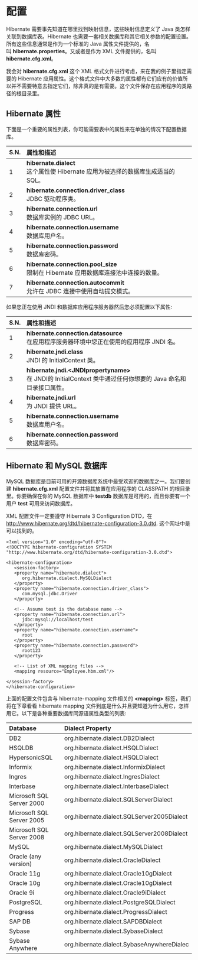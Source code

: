 # 配置

Hibernate 需要事先知道在哪里找到映射信息，这些映射信息定义了 Java 类怎样关联到数据库表。Hibernate 也需要一套相关数据库和其它相关参数的配置设置。所有这些信息通常是作为一个标准的 Java 属性文件提供的，名叫 **hibernate.properties**。又或者是作为 XML 文件提供的，名叫 **hibernate.cfg.xml**。 
  
我会对 **hibernate.cfg.xml** 这个 XML 格式文件进行考虑，来在我的例子里指定需要的 Hibernate 应用属性。这个格式文件中大多数的属性都有它们应有的价值所以并不需要特意去指定它们，除非真的是有需要。这个文件保存在应用程序的类路径的根目录里。

## Hibernate 属性

下面是一个重要的属性列表，你可能需要表中的属性来在单独的情况下配置数据库。

|**S.N.**|**属性和描述**|
|:------------- |:-------------| 
|1| **hibernate.dialect** <br>这个属性使 Hibernate 应用为被选择的数据库生成适当的 SQL。|                                                     
|2|	**hibernate.connection.driver_class**<br> JDBC 驱动程序类。|
|3|	**hibernate.connection.url** <br>数据库实例的 JDBC URL。|
|4|	**hibernate.connection.username**<br> 数据库用户名。|
|5|	**hibernate.connection.password** <br>数据库密码。|
|6|	**hibernate.connection.pool_size** <br>限制在 Hibernate 应用数据库连接池中连接的数量。|
|7|	**hibernate.connection.autocommit** <br>允许在 JDBC 连接中使用自动提交模式。|

如果您正在使用 JNDI 和数据库应用程序服务器然后您必须配置以下属性:

|**S.N.**|**属性和描述**|
|:------------- |:-------------| 
|1|	**hibernate.connection.datasource** <br>在应用程序服务器环境中您正在使用的应用程序 JNDI 名。|
|2|	**hibernate.jndi.class** <br>JNDI 的 InitialContext 类。|
|3|	**hibernate.jndi.&lt;JNDIpropertyname&gt;** <br>在 JNDI的 InitialContext 类中通过任何你想要的 Java 命名和目录接口属性。|
|4|	**hibernate.jndi.url** <br>为 JNDI 提供 URL。|
|5|	**hibernate.connection.username** <br>数据库用户名。|
|6|	**hibernate.connection.password** <br>数据库密码。|

## Hibernate 和 MySQL 数据库

MySQL 数据库是目前可用的开源数据库系统中最受欢迎的数据库之一。我们要创建 **hibernate.cfg.xml** 配置文件并将其放置在应用程序的 CLASSPATH 的根目录里。你要确保在你的 MySQL 数据库中 **testdb** 数据库是可用的，而且你要有一个用户 **test** 可用来访问数据库。

XML 配置文件一定要遵守 Hibernate 3 Configuration DTD，在 http://www.hibernate.org/dtd/hibernate-configuration-3.0.dtd. 这个网址中是可以找到的。  

``` 
<?xml version="1.0" encoding="utf-8"?>
<!DOCTYPE hibernate-configuration SYSTEM 
"http://www.hibernate.org/dtd/hibernate-configuration-3.0.dtd">

<hibernate-configuration>
   <session-factory>
   <property name="hibernate.dialect">
      org.hibernate.dialect.MySQLDialect
   </property>
   <property name="hibernate.connection.driver_class">
      com.mysql.jdbc.Driver
   </property>

   <!-- Assume test is the database name -->
   <property name="hibernate.connection.url">
      jdbc:mysql://localhost/test
   </property>
   <property name="hibernate.connection.username">
      root
   </property>
   <property name="hibernate.connection.password">
      root123
   </property>

   <!-- List of XML mapping files -->
   <mapping resource="Employee.hbm.xml"/>

</session-factory>
</hibernate-configuration> 
```

上面的配置文件包含与 hibernate-mapping 文件相关的 **&lt;mapping&gt;** 标签，我们将在下章看看 hibernate mapping 文件到底是什么并且要知道为什么用它，怎样用它。以下是各种重要数据库同源语属性类型的列表:

|**Database**|**Dialect Property**|
|:------------- |:-------------|  
|DB2|	org.hibernate.dialect.DB2Dialect  |
|HSQLDB|	org.hibernate.dialect.HSQLDialect  |
|HypersonicSQL|	org.hibernate.dialect.HSQLDialect  |
|Informix|	org.hibernate.dialect.InformixDialect  |
|Ingres|	org.hibernate.dialect.IngresDialect  |
|Interbase|	org.hibernate.dialect.InterbaseDialect  |
|Microsoft SQL Server 2000|	org.hibernate.dialect.SQLServerDialect  |
|Microsoft SQL Server 2005|	org.hibernate.dialect.SQLServer2005Dialect  |
|Microsoft SQL Server 2008|	org.hibernate.dialect.SQLServer2008Dialect  |
|MySQL|	org.hibernate.dialect.MySQLDialect  |
|Oracle (any version)|	org.hibernate.dialect.OracleDialect  |
|Oracle 11g|	org.hibernate.dialect.Oracle10gDialect  |
|Oracle 10g|	org.hibernate.dialect.Oracle10gDialect  |
|Oracle 9i|	org.hibernate.dialect.Oracle9iDialect  |
|PostgreSQL|	org.hibernate.dialect.PostgreSQLDialect  |
|Progress|	org.hibernate.dialect.ProgressDialect  |
|SAP DB|	org.hibernate.dialect.SAPDBDialect  |
|Sybase|	org.hibernate.dialect.SybaseDialect  |
|Sybase Anywhere|	org.hibernate.dialect.SybaseAnywhereDialec|